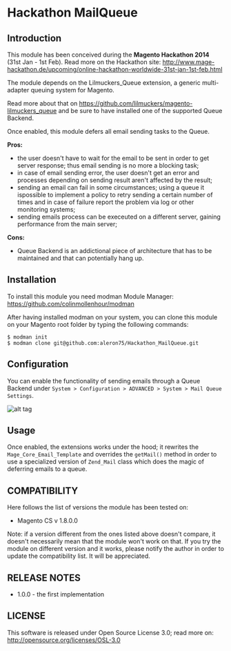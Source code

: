 Hackathon MailQueue
===================

Introduction
------------
This module has been conceived during the **Magento Hackathon 2014** (31st Jan - 1st Feb). Read more on the Hackathon site: http://www.mage-hackathon.de/upcoming/online-hackathon-worldwide-31st-jan-1st-feb.html

The module depends on the Lilmuckers_Queue extension, a generic multi-adapter queuing system for Magento.

Read more about that on  https://github.com/lilmuckers/magento-lilmuckers_queue and be sure to have installed one of the supported Queue Backend.

Once enabled, this module defers all email sending tasks to the Queue.

**Pros:**

* the user doesn't have to wait for the email to be sent in order to get server response; thus email sending is no more a blocking task;
* in case of email sending error, the user doesn't get an error and processes depending on sending result aren't affected by the result;
* sending an email can fail in some circumstances; using a queue it ispossible to implement a policy to retry sending a certain number of times and in case of failure report the problem via log or other monitoring systems;
* sending emails process can be execeuted on a different server, gaining performance from the main server;

**Cons:**

* Queue Backend is an addictional piece of architecture that has to be maintained and that can potentially hang up.

Installation
------------
To install this module you need modman Module Manager: https://github.com/colinmollenhour/modman

After having installed modman on your system, you can clone this module on your Magento root folder by typing the following commands:

```
$ modman init
$ modman clone git@github.com:aleron75/Hackathon_MailQueue.git
```

Configuration
-------------
You can enable the functionality of sending emails through a Queue Backend under ```System > Configuration > ADVANCED > System > Mail Queue Settings```.

![alt tag](https://raw.github.com/aleron75/Hackathon_MailQueue/master/doc/Hackathon-MailQueue-SystemConfig.png)

Usage
-----
Once enabled, the extensions works under the hood; it rewrites the ```Mage_Core_Email_Template``` and overrides the ```getMail()``` method in order to use a specialized version of ```Zend_Mail``` class which does the magic of deferring emails to a queue.

COMPATIBILITY
-------------
Here follows the list of versions the module has been tested on:

* Magento CS v 1.8.0.0

Note: if a version different from the ones listed above doesn't compare, it doesn't necessarily mean that the module won't work on that. If you try the module on different version and it works, please notify the author in order to update the compatibility list. It will be appreciated.

RELEASE NOTES
-------------
* 1.0.0 - the first implementation

LICENSE
-------
This software is released under Open Source License 3.0; read more on: http://opensource.org/licenses/OSL-3.0
